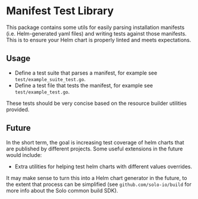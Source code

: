 # Manifest Test Library

This package contains some utils for easily parsing installation manifests (i.e. Helm-generated yaml files) 
and writing tests against those manifests. This is to ensure your Helm chart is properly linted and meets 
expectations. 

## Usage

- Define a test suite that parses a manifest, for example see `test/example_suite_test.go`. 
- Define a test file that tests the manifest, for example see `test/example_test.go`. 

These tests should be very concise based on the resource builder utilities provided.

## Future

In the short term, the goal is increasing test coverage of helm charts that are published by different 
projects. Some useful extensions in the future would include:

- Extra utilities for helping test helm charts with different values overrides. 

It may make sense to turn this into a Helm chart generator in the future, to the extent that process can be
simplified (see `github.com/solo-io/build` for more info about the Solo common build SDK). 